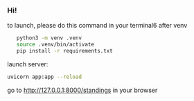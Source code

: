 ### Hi!
to launch, please do this command in your terminal6 after venv
```bash
   python3 -m venv .venv
   source .venv/bin/activate
   pip install -r requirements.txt
```
launch server:
```bash
uvicorn app:app --reload
```
go to 
http://127.0.0.1:8000/standings
in your browser